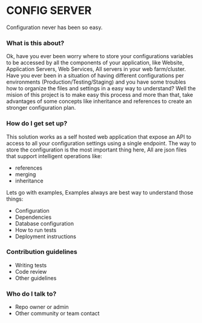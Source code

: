 # CONFIG SERVER #

Configuration never has been so easy.

### What is this about? ###

Ok, have you ever been worry where to store your configurations variables to be accessed by all the components of your application, like Website, Application Servers, Web Services, All servers in your web farm/cluster.
Have you ever been in a situation of having different configurations per environments (Production/Testing/Staging) and you have some troubles how to organize the files and settings in a easy way to understand?
Well the mision of this project is to make easy this process and more than that, take advantages of some concepts like inheritance and references to create an stronger configuration plan.

### How do I get set up? ###

This solution works as a self hosted web application that expose an API to access to all your configuration settings using a single endpoint.
The way to store the configuration is the most important thing here, All are json files that support intelligent operations like:

- references
- merging
- inheritance

Lets go with examples, Examples always are best way to understand those things:



* Configuration
* Dependencies
* Database configuration
* How to run tests
* Deployment instructions

### Contribution guidelines ###

* Writing tests
* Code review
* Other guidelines

### Who do I talk to? ###

* Repo owner or admin
* Other community or team contact